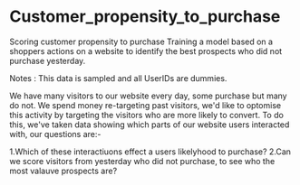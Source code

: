# Customer_propensity_to_purchase

Scoring customer propensity to purchase
Training a model based on a shoppers actions on a website to identify the best prospects who did not purchase yesterday.

Notes : This data is sampled and all UserIDs are dummies.

We have many visitors to our website every day, some purchase but many do not. We spend money re-targeting past visitors, we'd like to optomise this activity by targeting the visitors who are more likely to convert. To do this, we've taken data showing which parts of our website users interacted with, our questions are:-

1.Which of these interactiuons effect a users likelyhood to purchase?
2.Can we score visitors from yesterday who did not purchase, to see who the most valauve prospects are?
